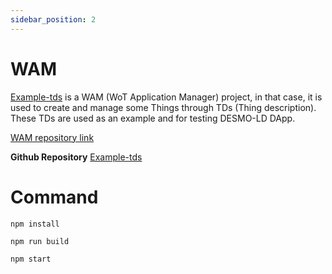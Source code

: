 ```yaml
---
sidebar_position: 2
---
```

# WAM

[Example-tds](https://github.com/vaimee/desmo-dapp/tree/main/example-tds) is a WAM (WoT Application Manager) project, in that case, it is used to create and manage some Things through TDs (Thing description). These TDs are used as an example and for testing DESMO-LD DApp.

[WAM repository link](https://github.com/UniBO-PRISMLab/wam)

**Github Repository**
[Example-tds](https://github.com/vaimee/desmo-dapp/tree/main/example-tds)

# Command

```
npm install
```

```
npm run build
```

```
npm start
```
